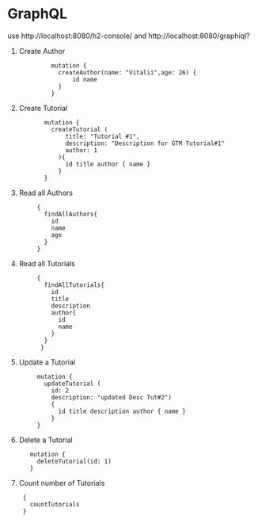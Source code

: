 # GraphQL

use     http://localhost:8080/h2-console/ 
and
        http://localhost:8080/graphiql?

1. Create Author

                mutation {
                  createAuthor(name: "Vitalii",age: 26) {
                      id name
                  }
                }


2. Create Tutorial

              mutation {
                createTutorial (
                    title: "Tutorial #1",
                    description: "Description for GTM Tutorial#1"
                    author: 1
                  ){
                    id title author { name }
                  }
              }
3. Read all Authors

            {
              findAllAuthors{
                id
                name
                age
              }
            }

4. Read all Tutorials

            {
              findAllTutorials{
                id
                title
                description
                author{
                  id
                  name
                }
              }
             }
5. Update a Tutorial

            mutation {
              updateTutorial (
                id: 2
                description: "updated Desc Tut#2")
                {
                  id title description author { name }
                }
            }

6. Delete a Tutorial

          mutation {
            deleteTutorial(id: 1)
          }
          
7. Count number of Tutorials   

        {
          countTutorials
        }

